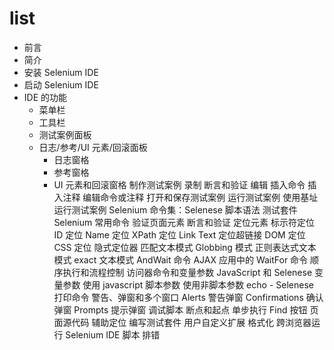 # list

* 前言
* 简介
* 安装 Selenium IDE
* 启动 Selenium IDE
* IDE 的功能
  * 菜单栏
  * 工具栏
  * 测试案例面板
  * 日志/参考/UI 元素/回滚面板
    * 日志窗格
    * 参考窗格
    * UI 元素和回滚窗格
制作测试案例
录制
断言和验证
编辑
插入命令
插入注释
编辑命令或注释
打开和保存测试案例
运行测试案例
使用基址运行测试案例
Selenium 命令集：Selenese
脚本语法
测试套件
Selenium 常用命令
验证页面元素
断言和验证
定位元素
标示符定位
ID 定位
Name 定位
XPath 定位
Link Text 定位超链接
DOM 定位
CSS 定位
隐式定位器
匹配文本模式
Globbing 模式
正则表达式文本模式
exact 文本模式
AndWait 命令
AJAX 应用中的 WaitFor 命令
顺序执行和流程控制
访问器命令和变量参数
JavaScript 和 Selenese 变量参数
使用 javascript 脚本参数
使用非脚本参数
echo - Selenese 打印命令
警告、弹窗和多个窗口
Alerts 警告弹窗
Confirmations 确认弹窗
Prompts 提示弹窗
调试脚本
断点和起点
单步执行
Find 按钮
页面源代码
辅助定位
编写测试套件
用户自定义扩展
格式化
跨浏览器运行 Selenium IDE 脚本
排错